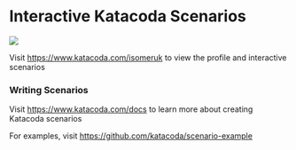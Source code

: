 # Interactive Katacoda Scenarios

[![](http://shields.katacoda.com/katacoda/isomeruk/count.svg)](https://www.katacoda.com/isomeruk "Get your profile on Katacoda.com")

Visit https://www.katacoda.com/isomeruk to view the profile and interactive scenarios

### Writing Scenarios
Visit https://www.katacoda.com/docs to learn more about creating Katacoda scenarios

For examples, visit https://github.com/katacoda/scenario-example
